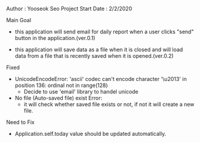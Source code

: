 Author : Yooseok Seo
Project Start Date : 2/2/2020

Main Goal
- this application will send email for daily report
  when a user clicks "send" button in the application.(ver.0.1)

- this application will save data as a file when it is closed
  and will load data from a file that is recently saved when it is opened.(ver.0.2)

Fixed
- UnicodeEncodeError: 'ascii' codec can't encode character '\u2013' in position 136: ordinal not in range(128)
    * Decide to use 'email' library to handel unicode
- No file (Auto-saved file) exist Error:
    * it will check whether saved file exists or not, if not it will create a new file.

Need to Fix
- Application.self.today value should be updated automatically.
